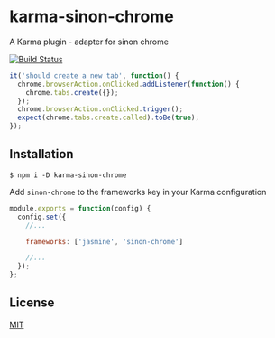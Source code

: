 karma-sinon-chrome
==

A Karma plugin - adapter for sinon chrome 

[![Build Status](https://travis-ci.org/9joneg/karma-sinon-chrome.svg?branch=master)](https://travis-ci.org/9joneg/karma-sinon-chrome)

```js
it('should create a new tab', function() {
  chrome.browserAction.onClicked.addListener(function() {
    chrome.tabs.create({});
  });
  chrome.browserAction.onClicked.trigger();
  expect(chrome.tabs.create.called).toBe(true);
});
```

Installation
--

```
$ npm i -D karma-sinon-chrome
```

Add `sinon-chrome` to the frameworks key in your Karma configuration

```js
module.exports = function(config) {
  config.set({
    //...

    frameworks: ['jasmine', 'sinon-chrome']

    //...
  });
};
```

License
--

[MIT](http://9joneg.mit-license.org/)
